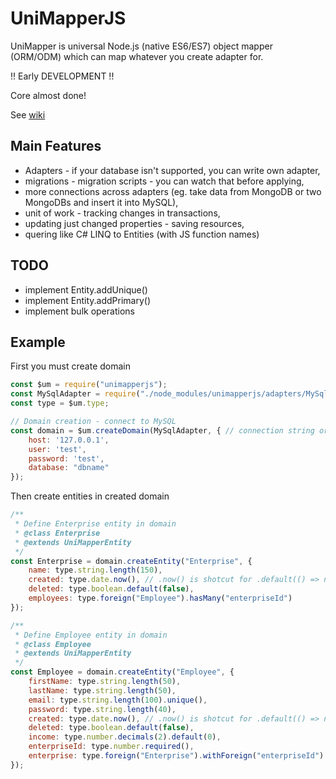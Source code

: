 # UniMapperJS
UniMapper is universal Node.js (native ES6/ES7) object mapper (ORM/ODM) which can map whatever you create adapter for.

!! Early DEVELOPMENT !!

Core almost done!

See [wiki](https://github.com/Hookyns/unimapperjs/wiki)


## Main Features
- Adapters - if your database isn't supported, you can write own adapter,
- migrations - migration scripts - you can watch that before applying,
- more connections across adapters (eg. take data from MongoDB or two MongoDBs and insert it into MySQL),
- unit of work - tracking changes in transactions,
- updating just changed properties - saving resources,
- quering like C# LINQ to Entities (with JS function names)


## TODO
- implement Entity.addUnique()
- implement Entity.addPrimary()
- implement bulk operations

## Example
First you must create domain
```javascript
const $um = require("unimapperjs");
const MySqlAdapter = require("./node_modules/unimapperjs/adapters/MySqlAdapter");
const type = $um.type;

// Domain creation - connect to MySQL
const domain = $um.createDomain(MySqlAdapter, { // connection string or object with options - specific to adapter
    host: '127.0.0.1',
    user: 'test',
    password: 'test',
    database: "dbname"
});
```

Then create entities in created domain
```javascript
/**
 * Define Enterprise entity in domain
 * @class Enterprise
 * @extends UniMapperEntity
 */
const Enterprise = domain.createEntity("Enterprise", {
	name: type.string.length(150),
	created: type.date.now(), // .now() is shotcut for .default(() => new Date())
	deleted: type.boolean.default(false),
	employees: type.foreign("Employee").hasMany("enterpriseId")
});

/**
 * Define Employee entity in domain
 * @class Employee
 * @extends UniMapperEntity
 */
const Employee = domain.createEntity("Employee", {
	firstName: type.string.length(50),
	lastName: type.string.length(50),
	email: type.string.length(100).unique(),
	password: type.string.length(40),
	created: type.date.now(), // .now() is shotcut for .default(() => new Date())
	deleted: type.boolean.default(false),
	income: type.number.decimals(2).default(0),
	enterpriseId: type.number.required(),
	enterprise: type.foreign("Enterprise").withForeign("enterpriseId")
});
```

